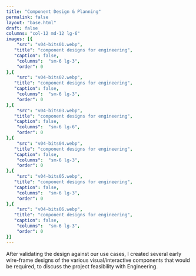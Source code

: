 ```yaml
---
title: "Component Design & Planning"
permalink: false
layout: "base.html"
draft: false
columns: "col-12 md-12 lg-6"
images: [{
    "src": "v04-bits01.webp",
   "title": "component designs for engineering",
   "caption": false,
    "columns":  "sm-6 lg-3",
    "order": 0
},{
    "src": "v04-bits02.webp",
   "title": "component designs for engineering",
   "caption": false,
    "columns":  "sm-6 lg-3",
    "order": 0
},{
    "src": "v04-bits03.webp",
   "title": "component designs for engineering",
   "caption": false,
    "columns":  "sm-6 lg-6",
    "order": 0
},{
    "src": "v04-bits04.webp",
   "title": "component designs for engineering",
   "caption": false,
    "columns":  "sm-6 lg-3",
    "order": 0
},{
    "src": "v04-bits05.webp",
   "title": "component designs for engineering",
   "caption": false,
    "columns":  "sm-6 lg-3",
    "order": 0
},{
    "src": "v04-bits06.webp",
   "title": "component designs for engineering",
   "caption": false,
    "columns":  "sm-6 lg-3",
    "order": 0
}]
---
```

After validating the design against our use cases, I created several early wire-frame designs of the various visual/interactive components that would be required, to discuss the project feasibility with Engineering.
